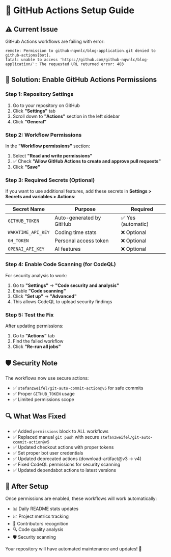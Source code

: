 # 🔧 GitHub Actions Setup Guide

## ⚠️ Current Issue

GitHub Actions workflows are failing with error:

```
remote: Permission to github-nqvnlc/blog-application.git denied to github-actions[bot].
fatal: unable to access 'https://github.com/github-nqvnlc/blog-application/': The requested URL returned error: 403
```

## 🔑 Solution: Enable GitHub Actions Permissions

### Step 1: Repository Settings

1. Go to your repository on GitHub
2. Click **"Settings"** tab
3. Scroll down to **"Actions"** section in the left sidebar
4. Click **"General"**

### Step 2: Workflow Permissions

In the **"Workflow permissions"** section:

1. Select **"Read and write permissions"**
2. ✅ Check **"Allow GitHub Actions to create and approve pull requests"**
3. Click **"Save"**

### Step 3: Required Secrets (Optional)

If you want to use additional features, add these secrets in **Settings > Secrets and variables > Actions**:

| Secret Name        | Purpose                  | Required           |
| ------------------ | ------------------------ | ------------------ |
| `GITHUB_TOKEN`     | Auto-generated by GitHub | ✅ Yes (automatic) |
| `WAKATIME_API_KEY` | Coding time stats        | ❌ Optional        |
| `GH_TOKEN`         | Personal access token    | ❌ Optional        |
| `OPENAI_API_KEY`   | AI features              | ❌ Optional        |

### Step 4: Enable Code Scanning (for CodeQL)

For security analysis to work:

1. Go to **"Settings"** → **"Code security and analysis"**
2. Enable **"Code scanning"**
3. Click **"Set up"** → **"Advanced"**
4. This allows CodeQL to upload security findings

### Step 5: Test the Fix

After updating permissions:

1. Go to **"Actions"** tab
2. Find the failed workflow
3. Click **"Re-run all jobs"**

## 🛡️ Security Note

The workflows now use secure actions:

- ✅ `stefanzweifel/git-auto-commit-action@v5` for safe commits
- ✅ Proper `GITHUB_TOKEN` usage
- ✅ Limited permissions scope

## 🔍 What Was Fixed

- ✅ Added `permissions` block to ALL workflows
- ✅ Replaced manual `git push` with secure `stefanzweifel/git-auto-commit-action@v5`
- ✅ Updated checkout actions with proper tokens
- ✅ Set proper bot user credentials
- ✅ Updated deprecated actions (download-artifact@v3 → v4)
- ✅ Fixed CodeQL permissions for security scanning
- ✅ Updated dependabot actions to latest versions

## 🚀 After Setup

Once permissions are enabled, these workflows will work automatically:

- 📊 Daily README stats updates
- 📈 Project metrics tracking
- 🌟 Contributors recognition
- 🔍 Code quality analysis
- 🛡️ Security scanning

Your repository will have automated maintenance and updates! 🎉

